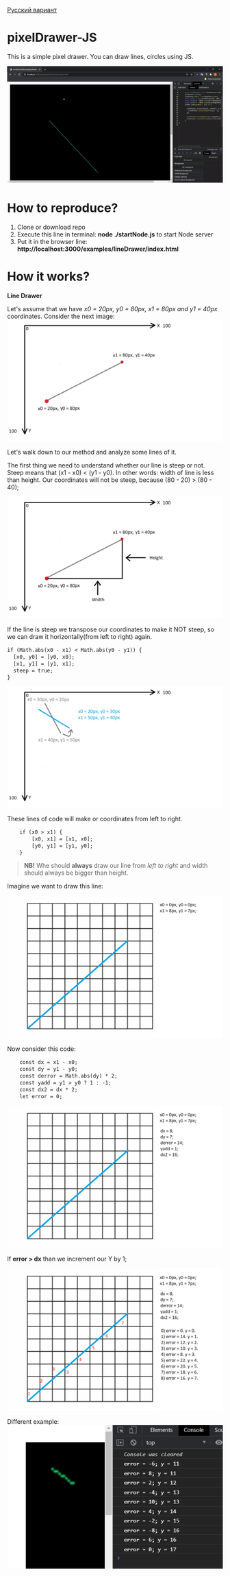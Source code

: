 [Русский вариант](README.Ru.md)
# pixelDrawer-JS
This is a simple pixel drawer. You can draw lines, circles using JS.

![Example of drawn line](https://github.com/AntonOnyshch/pixelDrawer-JS/raw/main/readme-Resources/example.gif)


# How to reproduce?
1. Clone or download repo
2. Execute this line in terminal: **node ./startNode.js** to start Node server
3. Put it in the browser line: **http://localhost:3000/examples/lineDrawer/index.html**

# How it works?
**Line Drawer**

Let's assume that we have *x0 = 20px, y0 = 80px, x1 = 80px and y1 = 40px* coordinates.
Consider the next image:
![How line drawer works-1](readme-Resources/how-linedrawer-works-1.png)

Let's walk down to our method and analyze some lines of it.

The first thing we need to understand whether our line is steep or not. Steep means that (x1 - x0) < (y1 - y0). In other words: width of line is less than height.
Our coordinates will not be steep, because (80 - 20) > (80 - 40);

![How line drawer works-2](readme-Resources/how-linedrawer-works-2.png)

If the line is steep we transpose our coordinates to make it NOT steep, so we can draw it horizontally(from left to right) again.


    if (Math.abs(x0 - x1) < Math.abs(y0 - y1)) {
      [x0, y0] = [y0, x0];
      [x1, y1] = [y1, x1];
      steep = true;
    }

![How line drawer works-3](readme-Resources/how-linedrawer-works-3.png)

These lines of code will make or coordinates from left to right.

        if (x0 > x1) {
            [x0, x1] = [x1, x0];
            [y0, y1] = [y1, y0];
        }
        
> **NB!** Whe should **always** draw our line from *left to right* and width should always be bigger than height.

Imagine we want to draw this line:

![How line drawer works-4](readme-Resources/linedrawer-1.png)

Now consider this code:

        const dx = x1 - x0;
        const dy = y1 - y0;
        const derror = Math.abs(dy) * 2;
        const yadd = y1 > y0 ? 1 : -1;
        const dx2 = dx * 2;
        let error = 0;
        
![How line drawer works-4](readme-Resources/linedrawer-2.png)

If **error > dx** than we increment our Y by 1;

![How line drawer works-4](readme-Resources/linedrawer-3.png)

Different example:
![How line drawer works-5](readme-Resources/linedrawer-4.png)
